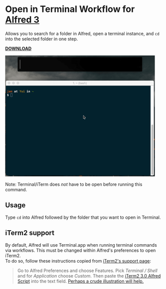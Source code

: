 # Open in Terminal Workflow for [Alfred 3](https://www.alfredapp.com/)

Allows you to search for a folder in Alfred, open a terminal instance, and `cd`
into the selected folder in one step.

**[DOWNLOAD](https://github.com/janclarin/open-in-terminal/releases/download/1.0/open-in-terminal.alfredworkflow)**

<img src="https://raw.githubusercontent.com/janclarin/open-in-terminal/master/screenshots/screencast.gif" width="480">

Note: Terminal/iTerm does *not* have to be open before running this command.

## Usage
Type `cd` into Alfred followed by the folder that you want to open in Terminal.

## iTerm2 support
By default, Alfred will use Terminal.app when running terminal commands via
workflows. This must be changed within Alfred's preferences to open iTerm2.  
To do so, follow these instructions copied from
[iTerm2's support page](https://www.iterm2.com/version3.html):
> Go to Alfred Preferences and choose Features.
> Pick *Terminal / Shell* and for *Application* choose *Custom*.
> Then paste the [iTerm2 3.0 Alfred Script](https://gist.githubusercontent.com/gnachman/4cbe6743baa7fe07536b/raw/61fceba4a0b2624850ac1b4a20ac8ca48e07f7d2/gistfile1.txt)
> into the text field.
> [Perhaps a crude illustration will help.](https://www.iterm2.com/images/AlfredForiTerm2Version3.png)
